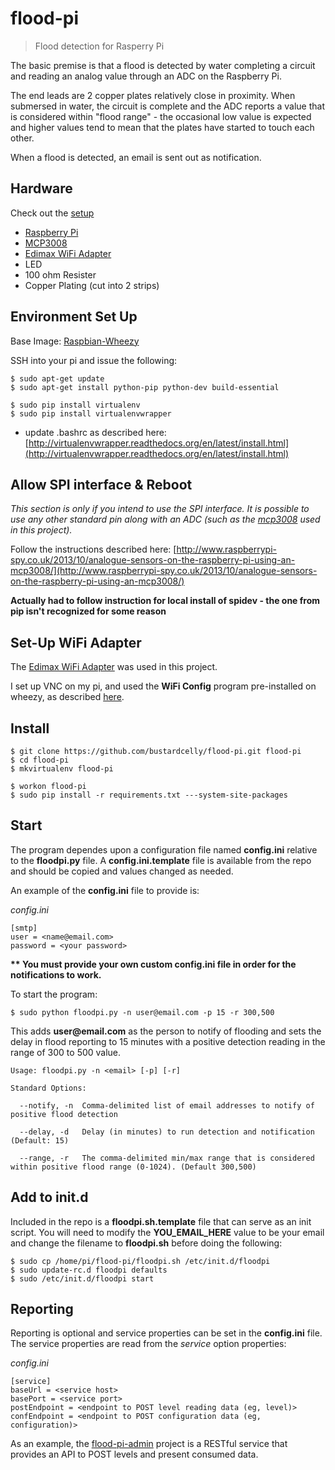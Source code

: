 flood-pi
========
> Flood detection for Rasperry Pi

The basic premise is that a flood is detected by water completing a circuit and reading an analog value through an ADC on the Raspberry Pi. 

The end leads are 2 copper plates relatively close in proximity. When submersed in water, the circuit is complete and the ADC reports a value that is considered within "flood range" - the occasional low value is expected and higher values tend to mean that the plates have started to touch each other.

When a flood is detected, an email is sent out as notification.

Hardware
---
Check out the [setup](https://github.com/bustardcelly/flood-pi/blob/master/docs/flood-pi.png)

* [Raspberry Pi](http://www.raspberrypi.org/)
* [MCP3008](https://www.adafruit.com/products/856)
* [Edimax WiFi Adapter](http://www.edimax.com/edimax/merchandise/merchandise_detail/data/edimax/global/wireless_adapters_n150/ew-7811un)
* LED
* 100 ohm Resister
* Copper Plating (cut into 2 strips)

Environment Set Up
---
Base Image: [Raspbian-Wheezy](http://www.raspberrypi.org/downloads/)

SSH into your pi and issue the following:

```
$ sudo apt-get update
$ sudo apt-get install python-pip python-dev build-essential

$ sudo pip install virtualenv
$ sudo pip install virtualenvwrapper
```
- update .bashrc as described here: [http://virtualenvwrapper.readthedocs.org/en/latest/install.html](http://virtualenvwrapper.readthedocs.org/en/latest/install.html)

Allow SPI interface & Reboot
---
_This section is only if you intend to use the SPI interface. It is possible to use any other standard pin along with an ADC (such as the [mcp3008](https://www.adafruit.com/products/856) used in this project)._

Follow the instructions described here: [http://www.raspberrypi-spy.co.uk/2013/10/analogue-sensors-on-the-raspberry-pi-using-an-mcp3008/](http://www.raspberrypi-spy.co.uk/2013/10/analogue-sensors-on-the-raspberry-pi-using-an-mcp3008/)

__Actually had to follow instruction for local install of spidev - the one from pip isn't recognized for some reason__

Set-Up WiFi Adapter
---
The [Edimax WiFi Adapter](http://www.edimax.com/edimax/merchandise/merchandise_detail/data/edimax/global/wireless_adapters_n150/ew-7811un) was used in this project.

I set up VNC on my pi, and used the __WiFi Config__ program pre-installed on wheezy, as described [here](https://learn.adafruit.com/adafruits-raspberry-pi-lesson-3-network-setup/setting-up-wifi-with-raspbian).

Install
---
```
$ git clone https://github.com/bustardcelly/flood-pi.git flood-pi
$ cd flood-pi
$ mkvirtualenv flood-pi

$ workon flood-pi
$ sudo pip install -r requirements.txt ---system-site-packages
```

Start
---
The program dependes upon a configuration file named __config.ini__ relative to the __floodpi.py__ file. A __config.ini.template__ file is available from the repo and should be copied and values changed as needed.

An example of the __config.ini__ file to provide is:

_config.ini_
```
[smtp]
user = <name@email.com>
password = <your password>
```
__** You must provide your own custom config.ini file in order for the notifications to work.__

To start the program:

```
$ sudo python floodpi.py -n user@email.com -p 15 -r 300,500
```

This adds __user@email.com__ as the person to notify of flooding and sets the delay in flood reporting to 15 minutes with a positive detection reading in the range of 300 to 500 value.

```
Usage: floodpi.py -n <email> [-p] [-r]

Standard Options:

  --notify, -n  Comma-delimited list of email addresses to notify of positive flood detection

  --delay, -d   Delay (in minutes) to run detection and notification (Default: 15)

  --range, -r   The comma-delimited min/max range that is considered within positive flood range (0-1024). (Default 300,500)
```

Add to init.d
---
Included in the repo is a __floodpi.sh.template__ file that can serve as an init script. You will need to modify the __YOU_EMAIL_HERE__ value to be your email and change the filename to __floodpi.sh__ before doing the following:

```
$ sudo cp /home/pi/flood-pi/floodpi.sh /etc/init.d/floodpi
$ sudo update-rc.d floodpi defaults
$ sudo /etc/init.d/floodpi start
```

Reporting
---
Reporting is optional and service properties can be set in the __config.ini__ file. The service properties are read from the _service_ option properties:

_config.ini_
```
[service]
baseUrl = <service host>
basePort = <service port>
postEndpoint = <endpoint to POST level reading data (eg, level)>
confEndpoint = <endpoint to POST configuration data (eg, configuration)>
```

As an example, the [flood-pi-admin](https://github.com/bustardcelly/flood-pi-admin) project is a RESTful service that provides an API to POST levels and present consumed data.
